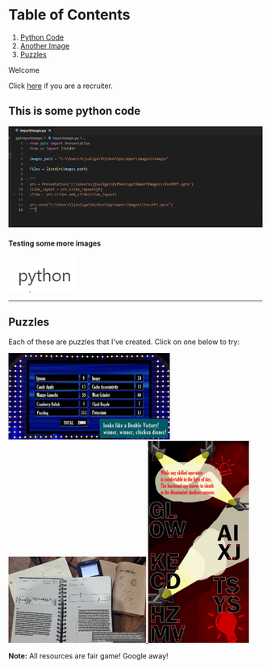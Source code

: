 # Table of Contents
1. [Python Code](#this-is-some-python-code)
2. [Another Image](#testing-some-more-images)
3. [Puzzles](#puzzles)

Welcome

Click [here](/recruiterlanding.md) if you are a recruiter.

## This is some python code

![Python is cool](/images/code.png)


#### Testing some more images

![PYTHON](/images/python.jpg)

-----

## Puzzles

Each of these are puzzles that I've created. Click on one below to try:

<p>
  <a href="/Puzzles/FastMoney">
    <img src="/images/FastMoney/FastMoney.jpg" title="Fast Money" style="width:320px;height:171px;">
  </a>

  <a href="/Puzzles/PeculiarHW">
    <img src="/images/PeculiarHW/PeculiarHW.jpg" title="A Peculiar Problem Set" style="width:273px;height:171px;">
  </a>

  <a href="/Puzzles/Detective">
    <img src="/images/Detective.jpg" title="Detective" style="width:200px;height:400px;">
  </a>
</p>

**Note:** All resources are fair game! Google away!
